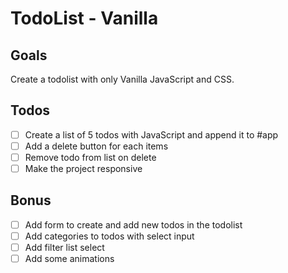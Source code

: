 # TodoList - Vanilla

## Goals 

Create a todolist with only Vanilla JavaScript and CSS.

## Todos

- [ ] Create a list of 5 todos with JavaScript and append it to #app
- [ ] Add a delete button for each items
- [ ] Remove todo from list on delete
- [ ] Make the project responsive

## Bonus

- [ ] Add form to create and add new todos in the todolist
- [ ] Add categories to todos with select input
- [ ] Add filter list select 
- [ ] Add some animations 